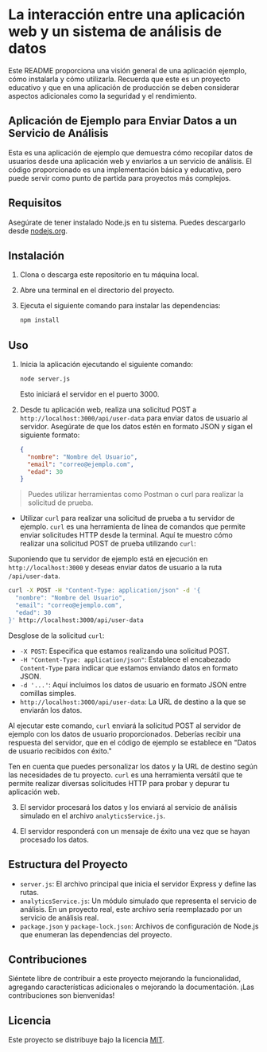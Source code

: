 # La interacción entre una aplicación web y un sistema de análisis de datos

Este README proporciona una visión general de una aplicación ejemplo, cómo instalarla y cómo utilizarla. Recuerda que este es un proyecto educativo y que en una aplicación de producción se deben considerar aspectos adicionales como la seguridad y el rendimiento.

## Aplicación de Ejemplo para Enviar Datos a un Servicio de Análisis

Esta es una aplicación de ejemplo que demuestra cómo recopilar datos de usuarios desde una aplicación web y enviarlos a un servicio de análisis. El código proporcionado es una implementación básica y educativa, pero puede servir como punto de partida para proyectos más complejos.

## Requisitos

Asegúrate de tener instalado Node.js en tu sistema. Puedes descargarlo desde [nodejs.org](https://nodejs.org/).

## Instalación

1. Clona o descarga este repositorio en tu máquina local.

2. Abre una terminal en el directorio del proyecto.

3. Ejecuta el siguiente comando para instalar las dependencias:

   ```bash
   npm install
   ```

## Uso

1. Inicia la aplicación ejecutando el siguiente comando:

   ```bash
   node server.js
   ```

   Esto iniciará el servidor en el puerto 3000.

2. Desde tu aplicación web, realiza una solicitud POST a `http://localhost:3000/api/user-data` para enviar datos de usuario al servidor. Asegúrate de que los datos estén en formato JSON y sigan el siguiente formato:

   ```json
   {
     "nombre": "Nombre del Usuario",
     "email": "correo@ejemplo.com",
     "edad": 30
   }
   ```

  > Puedes utilizar herramientas como Postman o curl para realizar la solicitud de prueba.

+ Utilizar `curl` para realizar una solicitud de prueba a tu servidor de ejemplo. `curl` es una herramienta de línea de comandos que permite enviar solicitudes HTTP desde la terminal. Aquí te muestro cómo realizar una solicitud POST de prueba utilizando `curl`:

Suponiendo que tu servidor de ejemplo está en ejecución en `http://localhost:3000` y deseas enviar datos de usuario a la ruta `/api/user-data`.

```bash
curl -X POST -H "Content-Type: application/json" -d '{
  "nombre": "Nombre del Usuario",
  "email": "correo@ejemplo.com",
  "edad": 30
}' http://localhost:3000/api/user-data
```

Desglose de la solicitud `curl`:

- `-X POST`: Especifica que estamos realizando una solicitud POST.
- `-H "Content-Type: application/json"`: Establece el encabezado `Content-Type` para indicar que estamos enviando datos en formato JSON.
- `-d '...'`: Aquí incluimos los datos de usuario en formato JSON entre comillas simples.
- `http://localhost:3000/api/user-data`: La URL de destino a la que se enviarán los datos.

Al ejecutar este comando, `curl` enviará la solicitud POST al servidor de ejemplo con los datos de usuario proporcionados. Deberías recibir una respuesta del servidor, que en el código de ejemplo se establece en "Datos de usuario recibidos con éxito."

Ten en cuenta que puedes personalizar los datos y la URL de destino según las necesidades de tu proyecto. `curl` es una herramienta versátil que te permite realizar diversas solicitudes HTTP para probar y depurar tu aplicación web.

3. El servidor procesará los datos y los enviará al servicio de análisis simulado en el archivo `analyticsService.js`.

4. El servidor responderá con un mensaje de éxito una vez que se hayan procesado los datos.

## Estructura del Proyecto

- `server.js`: El archivo principal que inicia el servidor Express y define las rutas.
- `analyticsService.js`: Un módulo simulado que representa el servicio de análisis. En un proyecto real, este archivo sería reemplazado por un servicio de análisis real.
- `package.json` y `package-lock.json`: Archivos de configuración de Node.js que enumeran las dependencias del proyecto.

## Contribuciones

Siéntete libre de contribuir a este proyecto mejorando la funcionalidad, agregando características adicionales o mejorando la documentación. ¡Las contribuciones son bienvenidas!

## Licencia

Este proyecto se distribuye bajo la licencia [MIT](LICENSE).
